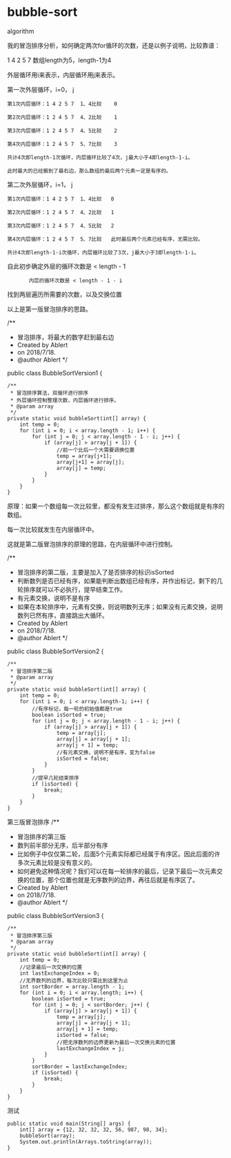 # bubble-sort
algorithm

我的冒泡排序分析，如何确定两次for循环的次数，还是以例子说明，比较靠谱：

1 4 2 5 7  数组length为5，length-1为4

外层循环用i来表示，内层循环用j来表示。

第一次外层循环，i=0，                     j

    第1次内层循环：1 4 2 5 7  1、4比较    0
    
    第2次内层循环：1 2 4 5 7  4、2比较    1
    
    第3次内层循环：1 2 4 5 7  4、5比较    2
    
    第4次内层循环：1 2 4 5 7  5、7比较    3
    
    共计4次即length-1次循环，内层循环比较了4次，j最大小于4即length-1-i。
    
    此时最大的已经搬到了最右边，那么数组的最后两个元素一定是有序的。
    
第二次外层循环，i=1，                    j

    第1次内层循环：1 4 2 5 7  1、4比较   0
    
    第2次内层循环：1 2 4 5 7  4、2比较   1
    
    第3次内层循环：1 2 4 5 7  4、5比较   2
    
    第4次内层循环：1 2 4 5 7  5、7比较   此时最后两个元素已经有序，无需比较。
    
    共计4次即length-1-i次循环，内层循环比较了3次，j最大小于3即length-1-i。
    
    
自此初步确定外层的循环次数是 < length - 1

           内层的循环次数是 < length - 1 - i

找到两层遍历所需要的次数，以及交换位置

以上是第一版冒泡排序的思路。

/**
 * 冒泡排序，将最大的数字赶到最右边
 * Created by Ablert
 * on 2018/7/18.
 * @author Ablert
 */

public class BubbleSortVersion1 {

    /**
     * 冒泡排序算法，双循环进行排序
     * 外层循环控制整理次数，内层循环进行排序。
     * @param array
     */
    private static void bubbleSort(int[] array) {
        int temp = 0;
        for (int i = 0; i < array.length - 1; i++) {
            for (int j = 0; j < array.length - 1 - i; j++) {
                if (array[j] > array[j + 1]) {
                    //前一个比后一个大需要调换位置
                    temp = array[j+1];
                    array[j+1] = array[j];
                    array[j] = temp;
                }
            }
        }
    }

原理：如果一个数组每一次比较里，都没有发生过排序，那么这个数组就是有序的数组。

每一次比较就发生在内层循环中。

这就是第二版冒泡排序的原理的思路，在内层循环中进行控制。

/**
 * 冒泡排序的第二版，主要是加入了是否排序的标识isSorted
 * 判断数列是否已经有序，如果能判断出数组已经有序，并作出标记，剩下的几轮排序就可以不必执行，提早结束工作。
 * 有元素交换，说明不是有序
 * 如果在本轮排序中，元素有交换，则说明数列无序；如果没有元素交换，说明数列已然有序，直接跳出大循环。
 * Created by Ablert
 * on 2018/7/18.
 * @author Ablert
 */

public class BubbleSortVersion2 {

    /**
     * 冒泡排序第二版
     * @param array
     */
    private static void bubbleSort(int[] array) {
        int temp = 0;
        for (int i = 0; i < array.length-1; i++) {
            //有序标记，每一轮的初始值都是true
            boolean isSorted = true;
            for (int j = 0; j < array.length - 1 - i; j++) {
                if (array[j] > array[j + 1]) {
                    temp = array[j];
                    array[j] = array[j + 1];
                    array[j + 1] = temp;
                    //有元素交换，说明不是有序，变为false
                    isSorted = false;
                }
            }
            //提早几轮结束排序
            if (isSorted) {
                break;
            }
        }
    }

第三版冒泡排序
/**
 * 冒泡排序的第三版
 * 数列前半部分无序，后半部分有序
 * 比如例子中仅仅第二轮，后面5个元素实际都已经属于有序区。因此后面的许多次元素比较是没有意义的。
 * 如何避免这种情况呢？我们可以在每一轮排序的最后，记录下最后一次元素交换的位置，那个位置也就是无序数列的边界，再往后就是有序区了。
 * Created by Ablert
 * on 2018/7/18.
 * @author Ablert
 */

public class BubbleSortVersion3 {

    /**
     * 冒泡排序第三版
     * @param array
     */
    private static void bubbleSort(int[] array) {
        int temp = 0;
        //记录最后一次交换的位置
        int lastExchangeIndex = 0;
        //无界数列的边界，每次比较只需比到这里为止
        int sortBorder = array.length - 1;
        for (int i = 0; i < array.length; i++) {
            boolean isSorted = true;
            for (int j = 0; j < sortBorder; j++) {
                if (array[j] > array[j + 1]) {
                    temp = array[j];
                    array[j] = array[j + 1];
                    array[j + 1] = temp;
                    isSorted = false;
                    //把无序数列的边界更新为最后一次交换元素的位置
                    lastExchangeIndex = j;
                }
            }
            sortBorder = lastExchangeIndex;
            if (isSorted) {
                break;
            }
        }
    }

测试

    public static void main(String[] args) {
        int[] array = {12, 32, 32, 32, 56, 987, 98, 34};
        bubbleSort(array);
        System.out.println(Arrays.toString(array));
    }
